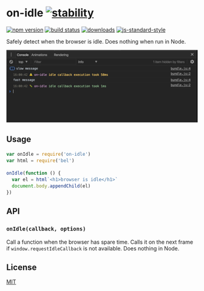 # on-idle [![stability][0]][1]
[![npm version][2]][3] [![build status][4]][5]
[![downloads][8]][9] [![js-standard-style][10]][11]

Safely detect when the browser is idle. Does nothing when run in Node.

![on idle console screenshot](./screenshot.png)

## Usage
```js
var onIdle = require('on-idle')
var html = require('bel')

onIdle(function () {
  var el = html`<h1>browser is idle</h1>`
  document.body.appendChild(el)
})
```

## API
### `onIdle(callback, options)`
Call a function when the browser has spare time. Calls it on the next frame if
`window.requestIdleCallback` is not available. Does nothing in Node.

## License
[MIT](https://tldrlegal.com/license/mit-license)

[0]: https://img.shields.io/badge/stability-experimental-orange.svg?style=flat-square
[1]: https://nodejs.org/api/documentation.html#documentation_stability_index
[2]: https://img.shields.io/npm/v/on-idle.svg?style=flat-square
[3]: https://npmjs.org/package/on-idle
[4]: https://img.shields.io/travis/yoshuawuyts/on-idle/master.svg?style=flat-square
[5]: https://travis-ci.org/yoshuawuyts/on-idle
[6]: https://img.shields.io/codecov/c/github/yoshuawuyts/on-idle/master.svg?style=flat-square
[7]: https://codecov.io/github/yoshuawuyts/on-idle
[8]: http://img.shields.io/npm/dm/on-idle.svg?style=flat-square
[9]: https://npmjs.org/package/on-idle
[10]: https://img.shields.io/badge/code%20style-standard-brightgreen.svg?style=flat-square
[11]: https://github.com/feross/standard

